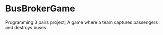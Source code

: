 # BusBrokerGame
Programming 3 pairs project; A game where a team captures passengers and destroys buses
